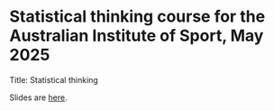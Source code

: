 # Statistical thinking course for the Australian Institute of Sport, May 2025

Title: Statistical thinking

Slides are [here](https://agbarnett.github.io/talks/ais/slides).
